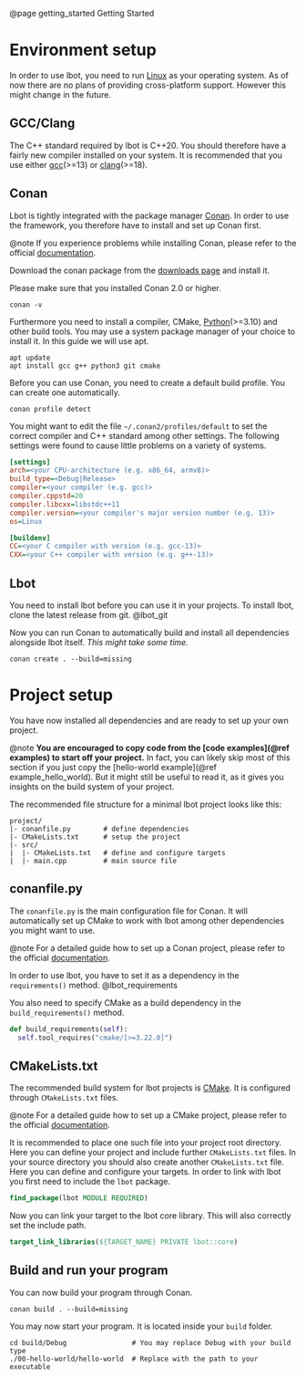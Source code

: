 @page getting_started Getting Started

# Environment setup
In order to use lbot, you need to run [Linux](https://www.linux.org/) as your operating system. As of now there are no plans of providing cross-platform support. However this might change in the future.

## GCC/Clang
The C++ standard required by lbot is C++20. You should therefore have a fairly new compiler installed on your system. It is recommended that you use either [gcc](https://gcc.gnu.org/)(>=13) or [clang](https://clang.llvm.org/)(>=18).

## Conan
Lbot is tightly integrated with the package manager [Conan](https://conan.io/). In order to use the framework, you therefore have to install and set up Conan first. 

@note
If you experience problems while installing Conan, please refer to the official [documentation](https://docs.conan.io/2/installation.html).

Download the conan package from the [downloads page](https://conan.io/downloads) and install it.

Please make sure that you installed Conan 2.0 or higher.
```shell
conan -v
```

Furthermore you need to install a compiler, CMake, [Python](https://www.python.org/)(>=3.10) and other build tools. You may use a system package manager of your choice to install it. In this guide we will use apt.
```shell
apt update
apt install gcc g++ python3 git cmake
```

Before you can use Conan, you need to create a default build profile. You can create one automatically.
```shell
conan profile detect
```
You might want to edit the file `~/.conan2/profiles/default` to set the correct compiler and C++ standard among other settings. The following settings were found to cause little problems on a variety of systems.
```ini
[settings]
arch=<your CPU-architecture (e.g. x86_64, armv8)>
build_type=<Debug|Release>
compiler=<your compiler (e.g. gcc)>
compiler.cppstd=20
compiler.libcxx=libstdc++11
compiler.version=<your compiler's major version number (e.g. 13)>
os=Linux

[buildenv]
CC=<your C compiler with version (e.g. gcc-13)>
CXX=<your C++ compiler with version (e.g. g++-13)>
```

## Lbot
You need to install lbot before you can use it in your projects. To install lbot, clone the latest release from git.
@lbot_git

Now you can run Conan to automatically build and install all dependencies alongside lbot itself. *This might take some time.*
```shell
conan create . --build=missing
```

# Project setup
You have now installed all dependencies and are ready to set up your own project.

@note
**You are encouraged to copy code from the [code examples](@ref examples) to start off your project.** In fact, you can likely skip most of this section if you just copy the [hello-world example](@ref example_hello_world). But it might still be useful to read it, as it gives you insights on the build system of your project.

The recommended file structure for a minimal lbot project looks like this:
```
project/
|- conanfile.py        # define dependencies
|- CMakeLists.txt      # setup the project
|- src/
|  |- CMakeLists.txt   # define and configure targets
|  |- main.cpp         # main source file
```

## conanfile.py
The `conanfile.py` is the main configuration file for Conan. It will automatically set up CMake to work with lbot among other dependencies you might want to use.

@note
For a detailed guide how to set up a Conan project, please refer to the official [documentation](https://docs.conan.io/2/reference/conanfile.html).

In order to use lbot, you have to set it as a dependency in the `requirements()` method.
@lbot_requirements

You also need to specify CMake as a build dependency in the `build_requirements()` method.
```python
def build_requirements(self):
  self.tool_requires("cmake/[>=3.22.0]")
```

## CMakeLists.txt
The recommended build system for lbot projects is [CMake](https://cmake.org/). It is configured through `CMakeLists.txt` files.

@note
For a detailed guide how to set up a CMake project, please refer to the official [documentation](https://cmake.org/cmake/help/book/mastering-cmake/chapter/Writing%20CMakeLists%20Files.html).

It is recommended to place one such file into your project root directory. Here you can define your project and include further `CMakeLists.txt` files. In your source directory you should also create another `CMakeLists.txt` file. Here you can define and configure your targets. In order to link with lbot you first need to include the `lbot` package.
```cmake
find_package(lbot MODULE REQUIRED)
```

Now you can link your target to the lbot core library. This will also correctly set the include path.
```cmake
target_link_libraries(${TARGET_NAME} PRIVATE lbot::core)
```

## Build and run your program
You can now build your program through Conan.
```shell
conan build . --build=missing
```

You may now start your program. It is located inside your `build` folder.
```shell
cd build/Debug                # You may replace Debug with your build type
./00-hello-world/hello-world  # Replace with the path to your executable
```